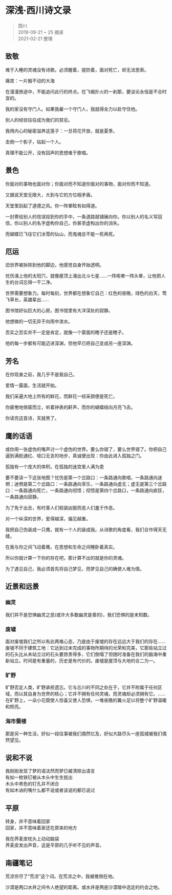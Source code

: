 # 深浅·西川诗文录
> 西川  
> 2019-09-21 ~ 25 摘录  
> 2021-02-21 整理

## 致敬

难于入睡的灵魂没有诗歌。必须醒着，提防着，面对死亡，却无法思索。

痛苦：一片搬不动的大海

在漫漫旅途中，不能追问此行的终点。在飞蛾扑火的一刹那，要谈论永恒是不合时宜的。

我的家没有守门人。如果我雇一个守门人，我就得全力以赴守住他。

别人的经验往往成为我们的禁忌。

我用内心的秘密滋养这莲子：一旦荷花开放，就是夏季。

击倒一个影子，站起一个人。

真理不能公开，没有回声的思想难于歌唱。

## 景色

你面对的事物也面对你；你面对而不知道你面对的事物，面对你而不知道。

又据说天堂无限大，大到与它的方位相矛盾。

天堂里刮起了道德之风。你一阵晕眩有如得道。

一封寄给别人的信误投到你的手中，一条道路就铺展向你。你以别人的名义写回信，你以别人的名字虚构你自己，你甚至虚构出你的消失。

而蝴蝶已飞往它们冰雪的仙山，而鬼魂总不能一死再死。

## 厄运

旧世界被拆除到他的脚边，他感觉自身开始透明。

忧伤涌上他的太阳穴，就像屋顶上涌出北斗七星......一阵咳嗽一阵头晕，让他把人生的台词忘得一干二净。

世界需要想象力。每时每刻，世界都在想象它自己：红色的夜晚，绿色的白天，莺飞草长，英雄辈出……

图书馆好似巨大的心房。图书馆里有大洋深处的寂静。

他想做的一切无异于向雨中泼水。

否实之否实并不一定是肯定，就像一个蒙面的瞎子还是瞎子。

他的每一步都有可能迈进深渊，但他早已把自己变成另一座深渊。

## 芳名

在你现身之前，我几乎不是我自己。

爱情一露面，生活就开始。

我们采遍大地上所有的鲜花，而鲜花一经采撷便是死亡。

你疲倦地倚窗而立，听着钟表的鼾声，而你的蝴蝶结向月亮飞去。

你读完这首诗，天就黑了。

## 鹰的话语

或你用一张虚伪的嘴声讨一个虚伪的世界。要么你错了，要么世界错了。你把自己逼到满脸通红、哑口无言的地步，真诚便出现：你由此进入孤独之门。

孤独有一个庞大的体积。在孤独的迷宫里人满为患

要不要读一下这张地图？忧伤是第一个岔路口：一条路通向歌唱，一条路通向迷惘；迷惘是第二个岔路口：一条路通向享乐，一条路通向虚无；虚无是第三个岔路口：一条路通向死亡，一条路通向彻悟；彻悟是第四个岔路口，一条路通向疯狂，一条路通向寂静。

为了免于出丑，有时善人们假装凶狠而恶人们羞于作恶。

对一个纵深的世界，爱得越深，偏见越重。

我把自己伪装成一只鹰，就有一个人的装成我。从诗歌的角度看，我们合作得天无缝。

在我与你之间飞动着鹰，在思想和生命之间睡卧着真实。

所以你就计算一下你的存在吧，那计算不出的就是你的灵魂。

为了遇见自己，我必须首先将自己梦见，而梦见自己的确使人难为情。

## 近景和远景

### 幽灵
我们并不是恐惧幽灵之恶(或许大多数幽灵是善的)，我们恐惧的是未知数。

### 废墟
面对废墟我们之所以有此两难心态，乃是由于废墟的存在远远大于我们的存在……废墟不同于建筑工地：它达到过未完成的事物所期待的光荣和完美，它那些站立过的石头比从未站立过的石头要昂贵得多，它们倒塌了但随时准备在我们的脑海中重新站立。时间是有重量的，历史是有代价的。废墟是屋顶与大地的合二为一。

### 旷野
旷野否定人类，旷野承担遗忘。它与忘川的不同之处在于，它并不附属于任何区域，而以其自身为世界的核心；它并不拥有任何灵魂，而灵魂却必须拥有它。……在旷野上，一朵小花既使人惊喜又使人恐惧，一堆夜晚的篝火足以将整个旷野温暖和照亮。

### 海市蜃楼
那是另一种生活，好似一段往事被我们偶然忆及，好似大路尽头一座孤城被我们偶然望见。

## 说和不说

我刚刚发现了梦的语法然而梦已被清除出语言  
有如一枚铁钉被从木头中生生拔出  
木头中黑色的钉孔并不闭合  
有如木讷的嘴什么都不说或者该说的都已说过

## 平原

转身，并不意味着回家  
回家，并不意味着家还在原来的地方

我在荞麦皮枕头上动动脑袋  
荞麦皮发出声音，这是平原的几乎听不见的声音。

## 南疆笔记

荒凉穷尽了“荒凉”这个词。在荒凉之中，我被推倒在地。

沙漠是两口水井之间令人绝望的距离。或水井是两座沙漠暗中选定的约会之地。
